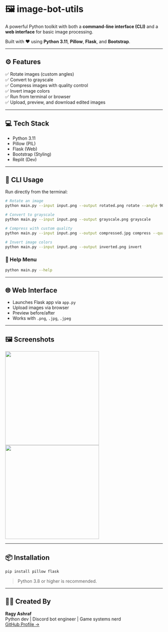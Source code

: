 
# 🖼️ image-bot-utils

A powerful Python toolkit with both a **command-line interface (CLI)** and a **web interface** for basic image processing.

Built with ❤️ using **Python 3.11**, **Pillow**, **Flask**, and **Bootstrap**.

---

## ⚙️ Features

✅ Rotate images (custom angles)  
✅ Convert to grayscale  
✅ Compress images with quality control  
✅ Invert image colors  
✅ Run from terminal or browser  
✅ Upload, preview, and download edited images

---

## 💻 Tech Stack

- Python 3.11
- Pillow (PIL)
- Flask (Web)
- Bootstrap (Styling)
- Replit (Dev)

---

## 🚀 CLI Usage

Run directly from the terminal:

```bash
# Rotate an image
python main.py --input input.png --output rotated.png rotate --angle 90

# Convert to grayscale
python main.py --input input.png --output grayscale.png grayscale

# Compress with custom quality
python main.py --input input.png --output compressed.jpg compress --quality 80

# Invert image colors
python main.py --input input.png --output inverted.png invert
```

### 🔧 Help Menu
```bash
python main.py --help
```

---

## 🌐 Web Interface

- Launches Flask app via `app.py`
- Upload images via browser
- Preview before/after
- Works with `.png`, `.jpg`, `.jpeg`

---

## 🖼️ Screenshots

<p float="left">
  <img src="screenshots/upload-form.png" width="300" />
  <img src="screenshots/result-preview.png" width="300" />
</p>

---

## 📦 Installation

```bash
pip install pillow flask
```

> Python 3.8 or higher is recommended.

---

## 👨‍💻 Created By

**Ragy Ashraf**  
Python dev | Discord bot engineer | Game systems nerd  
[GitHub Profile →](https://github.com/ragyashraf)

